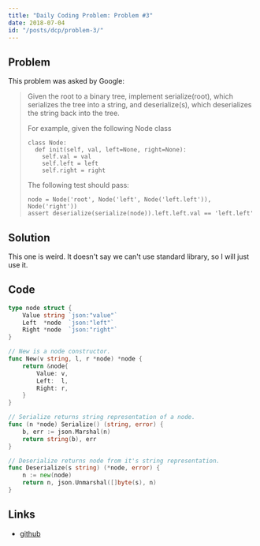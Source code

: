 ```yaml
---
title: "Daily Coding Problem: Problem #3"
date: 2018-07-04
id: "/posts/dcp/problem-3/"
---
```


## Problem

This problem was asked by Google:

> Given the root to a binary tree, implement serialize(root), which serializes the tree into a string, and deserialize(s), which deserializes the string back into the tree.
>
> For example, given the following Node class
>
> ```
> class Node:
>   def init(self, val, left=None, right=None):
>     self.val = val
>     self.left = left
>     self.right = right
> ```
>
> The following test should pass:
>
> ```
> node = Node('root', Node('left', Node('left.left')), Node('right'))
> assert deserialize(serialize(node)).left.left.val == 'left.left'
> ```

## Solution

This one is weird. It doesn't say we can't use standard library, so I will just use it.

## Code

```go
type node struct {
	Value string `json:"value"`
	Left  *node  `json:"left"`
	Right *node  `json:"right"`
}

// New is a node constructor.
func New(v string, l, r *node) *node {
	return &node{
		Value: v,
		Left:  l,
		Right: r,
	}
}

// Serialize returns string representation of a node.
func (n *node) Serialize() (string, error) {
	b, err := json.Marshal(n)
	return string(b), err
}

// Deserialize returns node from it's string representation.
func Deserialize(s string) (*node, error) {
	n := new(node)
	return n, json.Unmarshal([]byte(s), n)
}
```

## Links

- [github](https://github.com/ngalayko/dcp/tree/master/problems/2018-07-04)
